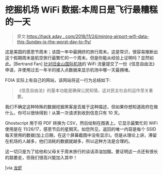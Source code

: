 # 挖掘机场 WiFi 数据:本周日是飞行最糟糕的一天

> 原文:[https://hack aday . com/2018/11/24/mining-airport-wifi-data-this-Sunday-is-the-worst-day-to-fly/](https://hackaday.com/2018/11/24/mining-airport-wifi-data-this-sunday-is-the-worst-day-to-fly/)

这是美国的感恩节周末；该国一年中最拥挤的旅行周末。这是常识，很容易推断出这个假期周末是航空旅行最繁忙的一个周末。但是你能从经验上证明吗？显然如此。[Bertrand Fan] [针对旧金山国际机场](https://bert.org/2018/11/18/flying-for-thanksgiving/)的 WiFi 流量提交了一份《信息自由法》申请，并使用过去一年半的接入点数据来显示机场中哪一天最拥堵。

FOIA 实际上有自己的网站，该网站将这一行为总结如下:

> 《信息自由法》的基本功能是确保公民知情，这对民主社会的运作至关重要。

我们不确定这种特殊的数据挖掘黑客是否属于这种描述，但如果你想知道政府在做什么，你可以很快得到！从第一次请求到收到信息只有 10 天。

Ghostscript 用于将 PDF 转换为 CSV，然后绘制在图表上。它显示最繁忙的 WiFi 使用是在 11/26/17，感恩节后的星期天。如您所见，返回的唯一内容是每个 SSID 每天使用的数据(加上日期，在这个屏幕截图中没有显示)。但是从理论上讲，滞留在机场的人越多，他们消耗的数据就越多，所以这种方法是合理的。

这一切只是为了给他和父母关于周末旅行的谈话添油加醋。要证明这一点还有很长的路要走，但我们很高兴能加入其中！

[via [龙虾](https://lobste.rs/s/qcvl3b/flying_for_thanksgiving)